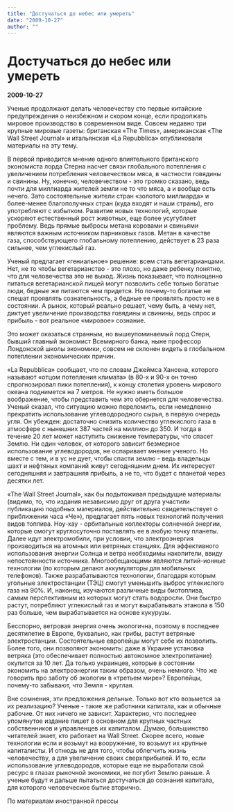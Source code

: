 ```yaml
---
title: "Достучаться до небес или умереть"
date: "2009-10-27"
author: ""
---
```


# Достучаться до небес или умереть

**2009-10-27** 

Ученые продолжают делать человечеству сто первые китайские предупреждения о неизбежном и скором конце, если продолжать мировое производство в современном виде. Совсем недавно три крупные мировые газеты: британская «The Times», американская «The Wall Street Journal» и итальянская «La Repubblica» опубликовали материалы на эту тему.

В первой приводится мнение одного влиятельного британского экономиста лорда Стерна насчет связи глобального потепления с увеличением потребления человечеством мяса, в частности говядины и свинины. Ну, конечно, человечеством - это громко сказано, ведь почти для миллиарда жителей земли не то что мяса, а и вообще есть нечего. Зато состоятельные жители стран «золотого миллиарда» и более-менее благополучных стран (куда входят и наши страны), его употребляют с избытком. Развитие новых технологий, которые ускоряют естественный рост животных, еще более усугубляет проблему. Ведь прямые выбросы метана коровами и свиньями являются важным источником парниковых газов. Метан в качестве газа, способствующего глобальному потеплению, действует в 23 раза сильнее, чем углекислый газ.

Ученый предлагает «гениальное» решение: всем стать вегетарианцами. Нет, не то чтобы вегетарианство - это плохо, но даже ребенку понятно, что для человечества это не выход. Жизнь показывает, что полноценно питаться вегетарианской пищей могут позволить себе только богатые люди, бедные же питаются чем придется. Но почему-то богатые не спешат проявлять сознательность, а бедные ее проявлять просто не в состоянии. А рынок, который реально решает, чему быть, а чему нет, диктует увеличение производства говядины и свинины, ведь спрос и прибыль - вот реальное «мировое» сознание.

Это может оказаться странным, но вышеупоминаемый лорд Стерн, бывший главный экономист Всемирного банка, ныне профессор Лондонской школы экономики, совсем не склонен видеть в глобальном потеплении экономических причин.

«La  Repubblica» сообщает, что по словам Джеймса Хансена, которого называют «отцом потепления климата» (в 80-х и 90-х он точно спрогнозировал пики потепления), к концу столетия уровень мирового океана поднимется на 7 метров. Не нужно иметь большое воображение, чтобы представить чем это обернется для человечества. Ученый сказал, что ситуацию можно переломить, если немедленно прекратить использование углеводородного сырья, в первую очередь угля. Он убежден: достаточно снизить количество углекислого газа в атмосфере с нынешних 387 частей на миллион до 350. И тогда в течение 20 лет может наступить снижение температуры, что спасет Землю. Ни один человек, от которого зависит безмерное использование углеводородов, не оспаривает мнение ученого. Но вместе с тем, и в ус не дует, чтобы спасти землю - ведь владельцы шахт и нефтяных компаний живут сегодняшним днем. Их интересует сегодняшняя и завтрашняя прибыль, а не то, что будет с планетой через десятки лет.

«The Wall Street Journal», как бы подытоживая предыдущие материалы (видимо, то, что издания независимо друг от друга участили публикацию подобных материалов, действительно свидетельствует о приближении часа «Че»), предлагает пять новых технологий получения видов топлива. Ноу-хау - орбитальные коллекторы солнечной энергии, которые смогут круглосуточно поставлять ее в любую точку планеты. Далее идут электромобили, при условии, что электроэнергия производиться на атомных или ветряных станциях. Для эффективного использования энергии Солнца и ветра необходимы накопители, ввиду непостоянности источника. Многообещающими являются литий-ионные технологии (по которым делают аккумуляторы для мобильных телефонов). Также разрабатываются технологии, благодаря которым угольные электростанции (ТЭЦ) смогут уменьшить выброс углекислого газа на 90%. И, наконец, изучаются различные виды биотоплива, самым перспективным из которых могут стать водоросли. Они быстро растут, потребляют углекислый газ и могут вырабатывать этанола в 150 раз больше, чем вырабатывается на основе кукурузы.

Бесспорно, ветровая энергия очень экологична, поэтому в последнее десятилетие в Европе, буквально, как грибы, растут ветряные электростанции. Состоятельные европейцы могут себе их позволить. Более того, они позволяют экономить: даже в Украине установка ветряка (это обеспечивает полностью автономное электропитание) окупится за 10 лет. Да только украинцев, которые в состоянии экономить на электроэнергии таким образом, очень немного. Что же говорить про заботу об экологии в «третьем мире»? Европейцы, почему-то забывают, что Земля - круглая.

Вне сомнения, эти предложения дельные. Только вот кто возьмется за их реализацию? Ученые - такие же работники капитала, как и обычные рабочие. От них ничего не зависит. Характерно, что последнее упомянутое издание пишет в основном для крупных частных собственников и управленцев их капиталом. Думаю, большинство читателей знает, кто работает на Wall Street. Скорее всего, новые технологии если и возьмут на вооружение, то возьмут их крупные капиталисты. И отнюдь не для того, чтобы облегчить жизнь человечеству, а для увеличение своих сверхприбылей. И то, если использование углеводородов, которые еще не выработали свой ресурс в глазах рыночной экономики, не погубит Землю раньше. А ученые будут и дальше пытаться достучаться до сознания капитала, для которого человеческое бытие вторично.

По материалам иностранной прессы